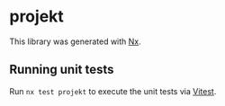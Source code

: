 # projekt

This library was generated with [Nx](https://nx.dev).

## Running unit tests

Run `nx test projekt` to execute the unit tests via [Vitest](https://vitest.dev/).
